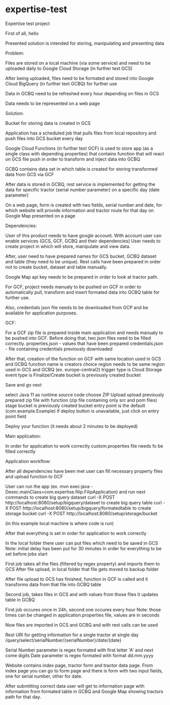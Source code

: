 # expertise-test
Expertise test project

First of all, hello

Presented solution is intended for storing, manipulating and presenting data

Problem:

Files are stored on a local machine (via some service) and need to be uploaded daily to Google Cloud Storage (in further text GCS)

After being uploaded, files need to be formated and stored into Google Cloud BigQuery (in further text GCBQ) for further use

Data in GCBQ need to be refreshed every hour depending on files in GCS

Data needs to be represented on a web page

Solution:

Bucket for storing data is created in GCS

Application has a scheduled job that pulls files from local repository and push files into GCS bucket every day 

Google Cloud Functions (in further text GCF) is used to store app (as a single class with depending properties) that contains function that will react on GCS file push in order to transform and inject data into GCBQ 

GCBQ contains data set in which table is created for storing transformed data from GCS via GCF

After data is stored in GCBQ, rest service is implemented for getting the data for specific tractor (serial number parameter) on a specific day (date parameter)

On a web page, form is created with two fields, serial number and date, for which website will provide information and tractor route for that day on Google Map presented on a page

Dependencies:

User of this product needs to have google account.
With account user can enable services (GCS, GCF, GCBQ and their dependencies)
User needs to create project in which will store, manipulate and view data.

After, user need to have prepared names for GCS bucket, GCBQ dataset and table (they need to be unique).
Rest calls have been prepared in order not to create bucket, dataset and table manually.

Google Map api key needs to be prepared in order to look at tractor path.

For GCF, project needs manualy to be pushed on GCF in order to automatically pull, transform and insert formated data into GCBQ table for further use.

Also, credentials json file needs to be downloaded from GCP and be available for application purposes.

GCF:

For a GCF zip file is prepared inside main application and needs manualy to be pushed into GCF.
Before doing that, two json files need to be filled correctly.
properties.json - values that have been prepared 
credentials.json - file containing credentials previously downloaded

After that, creation of the function on GCF with same location used in GCS and GCBQ
function name is creators choice
region needs to be same region used in GCS and GCBQ (ex. europe-central2)
trigger type is Cloud Storage
event type is Finalize/Create
bucket is previously created bucket

Save and go next

select Java 11 as runtime
source code choose ZIP Upload
upload previously prepared zip file with function (zip file containing only src and pom files)
stage bucket is previously created bucket
entry point is the default (com.example.Example)
if deploy button is unavailable, just click on entry point field

Deploy your function (it needs about 2 minutes to be deployed)

Main application:

In order for application to work correctly custom.properties file needs fo be filled correctly

Application workflow:

After all dependencies have been met user can fill necessary property files and upload function to GCF

User can run the app (ex. mvn exec:java -Dexec.mainClass=com.expertise.filip.FilipApplication) 
and run next commands 
to create big query dataset
curl -X POST http://localhost:8080/setup/bigquery/dataset
to create big query table
curl -X POST http://localhost:8080/setup/bigquery/formatedtable
to create storage bucket
curl -X POST http://localhost:8080/setup/storage/bucket

(in this example local machine is where code is run)

After that everything is set in order for application to work correctly

In the local folder there user can put files which need to be saved in GCS
Note: initial delay has been put for 30 minutes in order for everything to be set before jobs start

First job takes all the files (filtered by regex property) and imports them to GCS
After file upload, in local folder that file gets moved to backup folder

After file upload to GCS has finished, function in GCF is called and it transforms data from that file into GCBQ table

Second job, takes files in GCS and with values from those files it updates table in GCBQ

First job occures once in 24h, second one occures every hour
Note: those times can be changed in application.properties file, values are in seconds

Now files are imported in GCS and GCBQ and with rest calls can be used

Rest URI for getting information for a single tractor at single day 
/query/select/serialNumber/{serialNumber}/date/{date}

Serial Number parameter is regex formated with first letter 'A' and next come digits
Date parameter is regex formated with format dd.mm.yyyy

Website contains index page, tractor form and tractor data page.
From index page you can go to form page and there is form with two input fields, one for serial number, other for date.

After submitting correct data user will get to information page with information from formated table in GCBQ and Google Map showing tractors path for that day.


